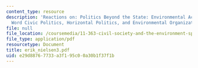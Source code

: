 ```yaml
---
content_type: resource
description: 'Reactions on: Politics Beyond the State: Environmental Activism and
  Word Civic Politics, Horizontal Politics, and Environmental Organizations.'
file: null
file_location: /coursemedia/11-363-civil-society-and-the-environment-spring-2005/e29d88767733a3f195c00a30b1f37f1b_erik_nielsen3.pdf
file_type: application/pdf
resourcetype: Document
title: erik_nielsen3.pdf
uid: e29d8876-7733-a3f1-95c0-0a30b1f37f1b
---
```

